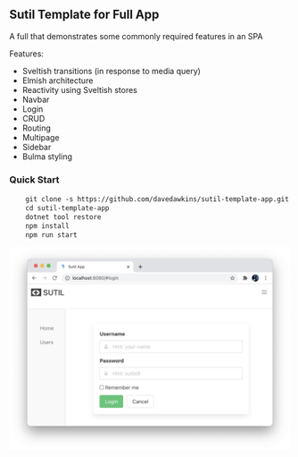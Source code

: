 ## Sutil Template for Full App

A full that demonstrates some commonly required features in an SPA

Features:
- Sveltish transitions (in response to media query)
- Elmish architecture
- Reactivity using Sveltish stores
- Navbar
- Login
- CRUD
- Routing
- Multipage
- Sidebar
- Bulma styling

### Quick Start

```
    git clone -s https://github.com/davedawkins/sutil-template-app.git
    cd sutil-template-app
    dotnet tool restore
    npm install
    npm run start
```

![Screenshot of App](images/screenshot.png)